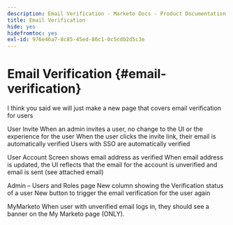 ```yaml
---
description: Email Verification - Marketo Docs - Product Documentation
title: Email Verification
hide: yes
hidefromtoc: yes
exl-id: 976e46a7-8c85-45ed-86c1-0c5cdb2d5c3e
---
```

# Email Verification {#email-verification}

I think you said we will just make a new page that covers email verification for users

User Invite
When an admin invites a user, no change to the UI or the experience for the user
When the user clicks the invite link, their email is automatically verified
Users with SSO are automatically verified

User Account
Screen shows email address as verified
When email address is updated, the UI reflects that the email for the account is unverified and email is sent (see attached email)

Admin – Users and Roles page
New column showing the Verification status of a user
New button to trigger the email verification for the user again

MyMarketo
When user with unverified email logs in, they should see a banner on the My Marketo page (ONLY).
